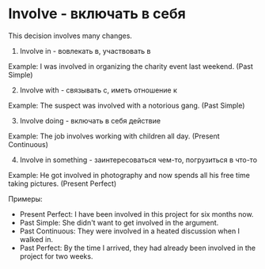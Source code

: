 # Involve - включать в себя

This decision involves many changes.

1. Involve in - вовлекать в, участвовать в

Example: I was involved in organizing the charity event last weekend. (Past Simple)

2. Involve with - связывать с, иметь отношение к

Example: The suspect was involved with a notorious gang. (Past Simple)

3. Involve doing - включать в себя действие

Example: The job involves working with children all day. (Present Continuous)

4. Involve in something - заинтересоваться чем-то, погрузиться в что-то

Example: He got involved in photography and now spends all his free time taking pictures. (Present Perfect)

Примеры:

- Present Perfect: I have been involved in this project for six months now.
- Past Simple: She didn't want to get involved in the argument.
- Past Continuous: They were involved in a heated discussion when I walked in.
- Past Perfect: By the time I arrived, they had already been involved in the project for two weeks.
